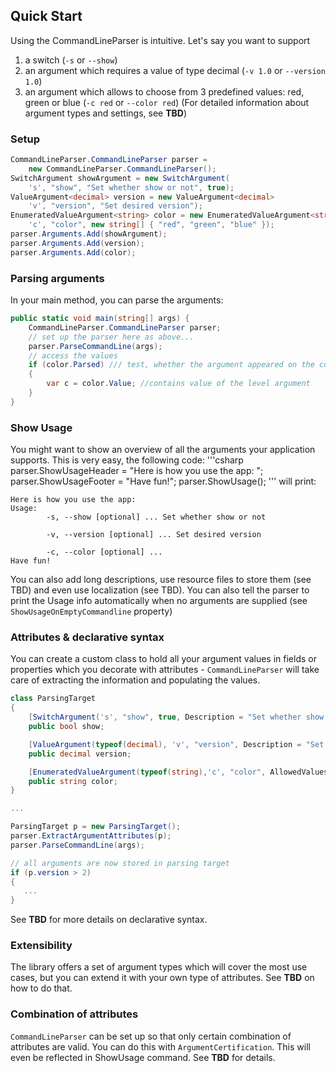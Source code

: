 ## Quick Start

Using the CommandLineParser is intuitive. Let's say you want to support
 1. a switch (`-s` or `--show`)
 2. an argument which requires a value of type decimal (`-v 1.0` or `--version 1.0`) 
 3. an argument which allows to choose from 3 predefined values: red, green or blue (`-c red` or `--color red`)
(For detailed information about argument types and settings, see **TBD**)

### Setup

```csharp
CommandLineParser.CommandLineParser parser = 
    new CommandLineParser.CommandLineParser();
SwitchArgument showArgument = new SwitchArgument(
    's', "show", "Set whether show or not", true);
ValueArgument<decimal> version = new ValueArgument<decimal>
    'v', "version", "Set desired version");
EnumeratedValueArgument<string> color = new EnumeratedValueArgument<string>
    'c', "color", new string[] { "red", "green", "blue" });
parser.Arguments.Add(showArgument);
parser.Arguments.Add(version);
parser.Arguments.Add(color);
```

### Parsing arguments 

In your main method, you can parse the arguments: 
```csharp
public static void main(string[] args) {
    CommandLineParser.CommandLineParser parser; 
    // set up the parser here as above...  
    parser.ParseCommandLine(args); 
    // access the values 
    if (color.Parsed) /// test, whether the argument appeared on the command line
    {
        var c = color.Value; //contains value of the level argument
    }  
}
```

### Show Usage 
You might want to show an overview of all the arguments your application supports. This is very easy, the following code: 
'''csharp
parser.ShowUsageHeader = "Here is how you use the app: ";
parser.ShowUsageFooter = "Have fun!";
parser.ShowUsage();
'''
will print: 
```
Here is how you use the app:
Usage:
        -s, --show [optional] ... Set whether show or not
   
        -v, --version [optional] ... Set desired version

        -c, --color [optional] ...
Have fun!
```

You can also add long descriptions, use resource files to store them (see TBD) and even use localization (see TBD). 
You can also tell the parser to print the Usage info automatically when no arguments are supplied (see `ShowUsageOnEmptyCommandline` property)

### Attributes & declarative syntax

You can create a custom class to hold all your argument values in fields or properties which you decorate with attributes - `CommandLineParser` will take care of extracting the information and populating the values. 

```csharp 
class ParsingTarget
{
    [SwitchArgument('s', "show", true, Description = "Set whether show or not")]
    public bool show;

    [ValueArgument(typeof(decimal), 'v', "version", Description = "Set desired version")]
    public decimal version;

    [EnumeratedValueArgument(typeof(string),'c', "color", AllowedValues = "red;green;blue")]
    public string color;
}

...

ParsingTarget p = new ParsingTarget();
parser.ExtractArgumentAttributes(p);
parser.ParseCommandLine(args);

// all arguments are now stored in parsing target
if (p.version > 2)
{
   ... 
}
```

See **TBD** for more details on declarative syntax. 

### Extensibility

The library offers a set of argument types which will cover the most use cases, but you can extend it with your own type of attributes. See **TBD** on how to do that. 

### Combination of attributes

`CommandLineParser` can be set up so that only certain combination of attributes are valid. You can do this with `ArgumentCertification`. This will even be reflected in ShowUsage command. See **TBD** for details. 


